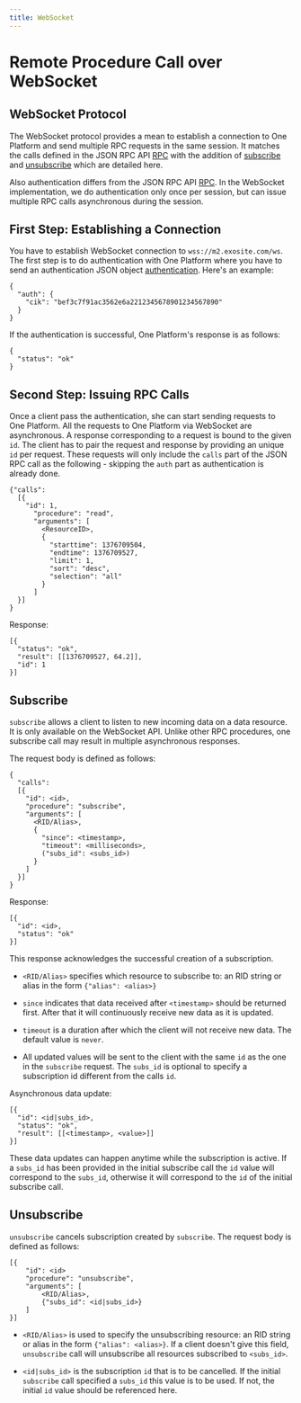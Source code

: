 ```yaml
---
title: WebSocket
---
```


# Remote Procedure Call over WebSocket

## WebSocket Protocol

The WebSocket protocol provides a mean to establish a connection to One Platform and send multiple RPC requests in the same session. It matches the calls defined in the JSON RPC API [RPC](../rpc/README.md) with the addition of [subscribe](#subscribe) and [unsubscribe](#unsubscribe) which are detailed here. 

Also authentication differs from the JSON RPC API [RPC](../rpc/README.md). In the WebSocket implementation, we do authentication only once per session, but can issue multiple RPC calls asynchronous during the session.

## First Step: Establishing a Connection

You have to establish WebSocket connection to `wss://m2.exosite.com/ws`.  The first step is to do authentication with One Platform where you have to send an authentication JSON object [authentication](../rpc/README.md#authentication).  Here's an example:

```
{
  "auth": {
    "cik": "bef3c7f91ac3562e6a2212345678901234567890"
  }
}
```

If the authentication is successful, One Platform's response is as follows:

```
{
  "status": "ok"
}
```

## Second Step: Issuing RPC Calls

Once a client pass the authentication, she can start sending requests to One Platform.  All the requests to One Platform via WebSocket are asynchronous.  A response corresponding to a request is bound to the given `id`.  The client has to pair the request and response by providing an unique `id` per request.  These requests will only include the `calls` part of the JSON RPC call as the following - skipping the `auth` part as authentication is already done.

```
{"calls": 
  [{
    "id": 1, 
      "procedure": "read", 
      "arguments": [
        <ResourceID>,
        {
          "starttime": 1376709504,
          "endtime": 1376709527,
          "limit": 1,
          "sort": "desc",
          "selection": "all"
        }
      ]
  }]
}
```

Response:

```
[{
  "status": "ok",
  "result": [[1376709527, 64.2]],
  "id": 1
}]
```

## Subscribe

`subscribe` allows a client to listen to new incoming data on a data resource. It is only available on the WebSocket API. Unlike other RPC procedures, one subscribe call may result in multiple asynchronous responses.

The request body is defined as follows:

```
{
  "calls":
  [{
    "id": <id>, 
    "procedure": "subscribe", 
    "arguments": [
      <RID/Alias>,
      {
        "since": <timestamp>,
        "timeout": <milliseconds>,
        ("subs_id": <subs_id>)
      }
    ]
  }]
}
```

Response:

```
[{
  "id": <id>,
  "status": "ok"
}]
```

This response acknowledges the successful creation of a subscription.

* `<RID/Alias>` specifies which resource to subscribe to: an RID string or alias in the form `{"alias": <alias>}`
* `since` indicates that data received after `<timestamp>` should be returned first. After that it will continuously receive new data as it is updated.

* `timeout` is a duration after which the client will not receive new data. The default value is `never`.

* All updated values will be sent to the client with the same `id` as the one in the `subscribe` request. The `subs_id` is optional to specify a subscription id different from the calls `id`.

Asynchronous data update:

```
[{
  "id": <id|subs_id>,
  "status": "ok",
  "result": [[<timestamp>, <value>]]
}]
```

These data updates can happen anytime while the subscription is active. If a `subs_id` has been provided in the initial subscribe call the `id` value will correspond to the `subs_id`, otherwise it will correspond to the `id` of the initial subscribe call.

## Unsubscribe

`unsubscribe` cancels subscription created by `subscribe`. The request body is defined as follows:

```
[{
    "id": <id>
    "procedure": "unsubscribe", 
    "arguments": [
        <RID/Alias>,
        {"subs_id": <id|subs_id>}
    ]
}]
```

* `<RID/Alias>` is used to specify the unsubscribing resource: an RID string or alias in the form `{"alias": <alias>}`.  If a client doesn't give this field, `unsubscribe` call will unsubscribe all resources subscribed to `<subs_id>`. 

* `<id|subs_id>` is the subscription `id` that is to be cancelled. If the initial `subscribe` call specified a `subs_id` this value is to be used. If not, the initial `id` value should be referenced here.
